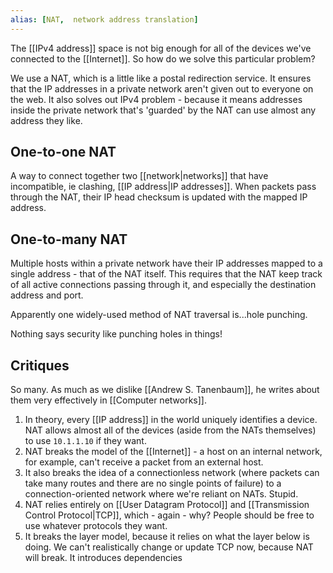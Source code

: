 ```yaml
---
alias: [NAT,  network address translation]
---
```

The [[IPv4 address]] space is not big enough for all of the devices we've connected to the [[Internet]]. So how do we solve this particular problem?

We use a NAT, which is a little like a postal redirection service. It ensures that the IP addresses in a private network aren't given out to everyone on the web. It also solves out IPv4 problem - because it means addresses inside the private network that's 'guarded' by the NAT can use almost any address they like.

## One-to-one NAT
A way to connect together two [[network|networks]] that have incompatible, ie clashing, [[IP address|IP addresses]]. When packets pass through the NAT, their IP head checksum is updated with the mapped IP address.

## One-to-many NAT
Multiple hosts within a private network have their IP addresses mapped to a single address - that of the NAT itself. This requires that the NAT keep track of all active connections passing through it, and especially the destination address and port. 

Apparently one widely-used method of NAT traversal is...hole punching.

Nothing says security like punching holes in things!

## Critiques
So many. As much as we dislike [[Andrew S. Tanenbaum]], he writes about them very effectively in [[Computer networks]]. 
1. In theory, every [[IP address]] in the world uniquely identifies a device. NAT allows almost all of the devices (aside from the NATs themselves) to use `10.1.1.10` if they want.
2. NAT breaks the model of the [[Internet]] - a host on an internal network, for example, can't receive a packet from an external host.
3. It also breaks the idea of a connectionless network (where packets can take many routes and there are no single points of failure) to a connection-oriented network where we're reliant on NATs. Stupid.
4. NAT relies entirely on [[User Datagram Protocol]] and [[Transmission Control Protocol|TCP]], which - again - why? People should be free to use whatever protocols they want.
5. It breaks the layer model, because it relies on what the layer below is doing. We can't realistically change or update TCP now, because NAT will break. It introduces dependencies